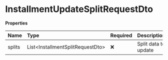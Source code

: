 # InstallmentUpdateSplitRequestDto

**Properties**

| Name   | Type                               | Required | Description          |
| :----- | :--------------------------------- | :------- | :------------------- |
| splits | List\<InstallmentSplitRequestDto\> | ❌       | Split data to update |

<!-- This file was generated by liblab | https://liblab.com/ -->
